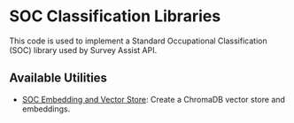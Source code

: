 # SOC Classification Libraries

This code is used to implement a Standard Occupational Classification (SOC) library used by Survey Assist API.

## Available Utilities

- [SOC Embedding and Vector Store](guide.md): Create a ChromaDB vector store and embeddings.
